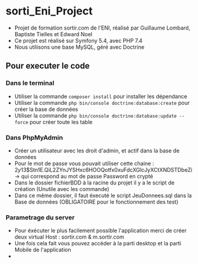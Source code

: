 # sorti_Eni_Project

- Projet de formation sortir.com de l'ENI, réalisé par Guillaume Lombard, Baptiste Tielles et Edward Noel
- Ce projet est réalisé sur Symfony 5.4, avec PHP 7.4
- Nous utilisons une base MySQL, géré avec Doctrine

## Pour executer le code
### Dans le terminal
- Utiliser la commande `composer install` pour installer les dépendance
- Utiliser la commande `php bin/console doctrine:database:create` pour créer la base de données
- Utiliser la commande `php bin/console doctrine:database:update --force` pour créer toute les table

### Dans PhpMyAdmin
- Créer un utilisateur avec les droit d'admin, et actif dans la base de données
- Pour le mot de passe vous pouvait utiliser cette chaine : $2y$13$Stn1E.QiL2ZYnJYSHxc6HOOQotfx0xuFdcXGlcJyXCtXNDSTDbeZi  -> qui correspond au mot de passe Password en crypté
- Dans le dossier fichierBDD à la racine du projet il y a le script de création (Unutile avec les commande)
- Dans ce même dossier, il faut éxecuté le script JeuDonnees.sql dans la Base de données (OBLIGATOIRE pour le fonctionnement des test)

### Parametrage du server
- Pour éxécuter le plus facilement possible l'application merci de créer deux virtual Host : sortir.com & m.sortir.com
- Une fois cela fait vous pouvez accéder à la parti desktop et la parti Mobile de l'application
- 
